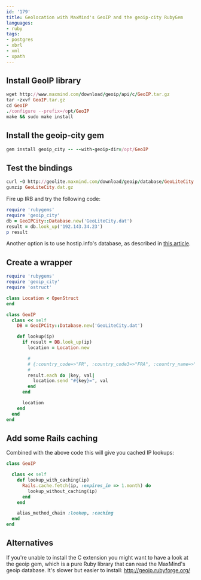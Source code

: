 ```yaml
---
id: '179'
title: Geolocation with MaxMind's GeoIP and the geoip-city RubyGem
languages:
- ruby
tags:
- postgres
- xbrl
- xml
- xpath
---
```

Install GeoIP library
---------------------


```ruby
wget http://www.maxmind.com/download/geoip/api/c/GeoIP.tar.gz
tar -zxvf GeoIP.tar.gz
cd GeoIP
./configure --prefix=/opt/GeoIP
make && sudo make install
```
    

Install the geoip-city gem
--------------------------


```ruby
gem install geoip_city -- --with-geoip-dir=/opt/GeoIP
```
    

Test the bindings
-----------------


```ruby
curl -O http://geolite.maxmind.com/download/geoip/database/GeoLiteCity.dat.gz
gunzip GeoLiteCity.dat.gz
```
    

Fire up IRB and try the following code:


```ruby
require 'rubygems'
require 'geoip_city'
db = GeoIPCity::Database.new('GeoLiteCity.dat')
result = db.look_up('192.143.34.23')
p result
```
    

Another option is to use hostip.info's database, as described in [this article](http://blog.hungrymachine.com/2007/10/22/super-fast-ip-to-lat-lng-in-rails).

Create a wrapper
----------------


```ruby
require 'rubygems'
require 'geoip_city'
require 'ostruct'

class Location < OpenStruct
end

class GeoIP
  class << self
    DB = GeoIPCity::Database.new('GeoLiteCity.dat')

    def lookup(ip)
      if result = DB.look_up(ip)
        location = Location.new

        #
        # {:country_code=>"FR", :country_code3=>"FRA", :country_name=>"France", :latitude=>46.0, :longitude=>2.0}
        #
        result.each do |key, val| 
          location.send "#{key}=", val
        end
      end

      location
    end
  end
end
```
    

Add some Rails caching
----------------------

Combined with the above code this will give you cached IP lookups:


```ruby
class GeoIP

  class << self
    def lookup_with_caching(ip)
      Rails.cache.fetch(ip, :expires_in => 1.month) do 
        lookup_without_caching(ip)
      end
    end

    alias_method_chain :lookup, :caching
  end
end
```
    

Alternatives
------------

If you're unable to install the C extension you might want to have a look at the geoip gem, which is a pure Ruby library that can read the MaxMind's geoip database. It's slower but easier to install: <http://geoip.rubyforge.org/>

